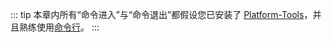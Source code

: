 
::: tip
本章内所有“命令进入”与“命令退出”都假设您已安装了 [Platform-Tools](/tools/platform-tools.md)，并且熟练使用[命令行](/normal/noun.md#命令与终端)。
:::
